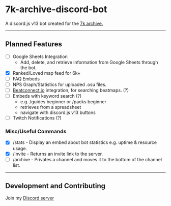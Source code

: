 # 7k-archive-discord-bot
A discord.js v13 bot created for the [7k archive.](https://discord.gg/XCV3bs7RFt)

---

## Planned Features

- [ ] Google Sheets Integration
  - Add, delete, and retrieve information from Google Sheets through the bot.
- [x] Ranked/Loved map feed for 6k+
- [ ] FAQ Embeds
- [ ] NPS Graph/Statistics for uploaded .osu files.
- [ ] [Beatconnect.io](https://beatconnect.io/) integration, for searching beatmaps. (?)
- [ ] Embeds with keyword search (?)
  - e.g. /guides beginner or /packs beginner
  - retrieves from a spreadsheet
  - navigate with discord.js v13 buttons
- [ ] Twitch Notifications (?)

### Misc/Useful Commands
- [x] /stats - Display an embed about bot statistics e.g. uptime & resource usage.
- [x] /invite - Returns an invite link to the server.
- [ ] /archive - Privates a channel and moves it to the bottom of the channel list.
---

## Development and Contributing

Join my [Discord server](https://discord.gg/9ckmwRTtBh)